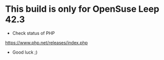 # This build is only for OpenSuse Leep 42.3

- Check status of PHP

https://www.php.net/releases/index.php

- Good luck ;)
